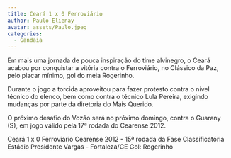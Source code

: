 ```yaml
---
title: Ceará 1 x 0 Ferroviário
author: Paulo Elienay
avatar: assets/Paulo.jpeg
categories:
  - Gandaia
---
```

Em mais uma jornada de pouca inspiração do time alvinegro, o Ceará acabou por conquistar a vitória contra o Ferroviário, no Clássico da Paz, pelo placar mínimo, gol do meia Rogerinho. 

Durante o jogo a torcida aproveitou para fazer protesto contra o nível técnico do elenco, bem como contra o técnico Lula Pereira, exigindo mudanças por parte da diretoria do Mais Querido. 

O próximo desafio do Vozão será no próximo domingo, contra o Guarany (S), em jogo válido pela 17ª rodada do Cearense 2012.

Ceará 1 x 0 Ferroviário
Cearense 2012 - 15ª rodada da Fase Classificatória
Estádio Presidente Vargas - Fortaleza/CE
Gol: Rogerinho
